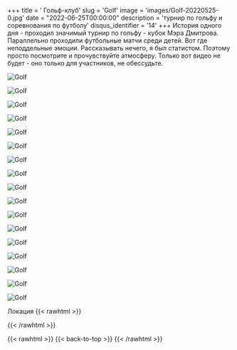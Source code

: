 +++
title = ' Гольф-клуб'
slug = 'Golf'
image = 'images/Golf-20220525-0.jpg'
date = "2022-06-25T00:00:00"
description = 'турнир по гольфу и соревнования по футболу'
disqus_identifier = '14'
+++
История одного дня - проходил значимый турнир по гольфу - кубок Мэра Дмитрова. Параллельно проходили футбольные матчи среди детей. Вот где неподдельные эмоции.
Рассказывать нечего, я был статистом. Поэтому просто посмотрите и прочувствуйте атмосферу. Только вот видео не будет - оно только для участников, не обессудьте.

![Golf](/images/Golf-20220525-1.jpg)

![Golf](/images/Golf-20220525-2.jpg)

![Golf](/images/Golf-20220525-3.jpg)

![Golf](/images/Golf-20220525-4.jpg)

![Golf](/images/Golf-20220525-5.jpg)

![Golf](/images/Golf-20220525-6.jpg)

![Golf](/images/Golf-20220525-7.jpg)

![Golf](/images/Golf-20220525-8.jpg)

![Golf](/images/Golf-20220525-9.jpg)

![Golf](/images/Golf-20220525-10.jpg)

![Golf](/images/Golf-20220525-11.jpg)

![Golf](/images/Golf-20220525-12.jpg)

![Golf](/images/Golf-20220525-13.jpg)

![Golf](/images/Golf-20220525-14.jpg)

![Golf](/images/Golf-20220525-15.jpg)

![Golf](/images/Golf-20220525-16.jpg)

![Golf](/images/Golf-20220525-17.jpg)

Локация
{{< rawhtml >}}
<div class="yandex-map-container">
<script type="text/javascript" charset="utf-8" async src="https://api-maps.yandex.ru/services/constructor/1.0/js/?um=constructor%3Ae12fc32e518acc8015f60abf0c2a3d2386c695ddafc7fcb51bce5c18808e660b&amp;width=800&amp;height=400&amp;lang=ru_RU&amp;scroll=true"></script>
</div>
{{< /rawhtml >}}

{{< rawhtml >}}
{{< back-to-top >}}
{{< /rawhtml >}}
